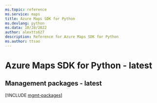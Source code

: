 ```yaml
---
ms.topic: reference
ms.service: maps
title: Azure Maps SDK for Python
ms.devlang: python
ms.data: 10/28/2022
author: alextts627
description: Reference for Azure Maps SDK for Python
ms.author: ttsao
---
```

# Azure Maps SDK for Python - latest

## Management packages - latest
[!INCLUDE [mgmt-packages](maps-mgmt-index.md)]